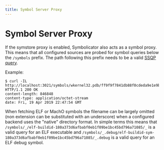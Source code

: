 ```yaml
---
title: Symbol Server Proxy
---
```


# Symbol Server Proxy

If the symstore proxy is enabled, Symbolicator also acts as a symbol proxy.
This means that all configured sources are probed for symbol queries below the
`/symbols` prefix. The path following this prefix needs to be a valid [SSQP
query].

Example:

```
$ curl -IL http://localhost:3021/symbols/wkernel32.pdb/ff9f9f7841db88f0cdeda9e1e9bff3b51/wkernel32.pdb
HTTP/1.1 200 OK
content-length: 846848
content-type: application/octet-stream
date: Fri, 19 Apr 2019 22:47:54 GMT
```

When fetching ELF or MachO symbols the filename can be largely omitted (non
extension can be substituted with an underscore) when a configured backend uses
the "native" directory format. In simple terms this means that
`/symbols/_/elf-buildid-180a373d6afbabf0eb1f09be1bc45bd796a71085/_` is a valid
query for an ELF executable and
`/symbols/_.debug/elf-buildid-sym-180a373d6afbabf0eb1f09be1bc45bd796a71085/_.debug`
is a valid query for an ELF debug symbol.

[ssqp query]: https://github.com/dotnet/symstore/blob/master/docs/specs/SSQP_Key_Conventions.md
